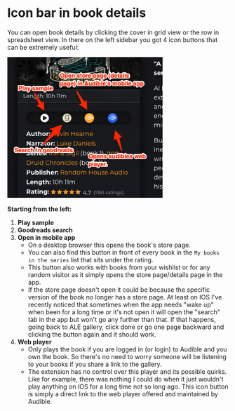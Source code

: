 # Icon bar in book details

You can open book details by clicking the cover in grid view or the row in spreadsheet view. In there on the left sidebar you got 4 icon buttons that can be extremely useful:

![](../.gitbook/assets/book-details-icons.png)

**Starting from the left:**

1. **Play sample**
2. **Goodreads search**
3. **Open in mobile app**&#x20;
   * On a desktop browser this opens the book's store page.
   * You can also find this button in front of every book in the  `My books in the series` list that sits under the rating.
   * This button also works with books from your wishlist or for any random visitor as it simply opens the store page/details page in the app.&#x20;
   * If the store page doesn't open it could be because the specific version of the book no longer has a store page. At least on IOS I've recently noticed that sometimes when the app needs "wake up" when been for a long time or it's not open it will open the "search" tab in the app but won't go any further than that. If that happens, going back to ALE gallery, click done or go one page backward and clicking the button again and it should work.
4. **Web player**&#x20;
   * Only plays the book if you are logged in (or login) to Audible and you own the book. So there's no need to worry someone will be listening to your books if you share a link to the gallery.&#x20;
   * The extension has no control over this player and its possible quirks. Like for example, there was nothing I could do when it just wouldn't play anything on IOS for a long time not so long ago. This icon button is simply a direct link to the web player offered and maintained by Audible.



